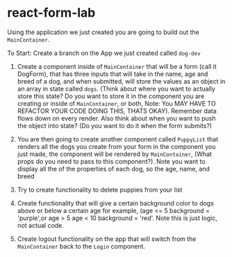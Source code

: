 # react-form-lab

Using the application we just created you are going to build out the ```MainContainer```.

To Start: Create a branch on the App we just created called ```dog-dev```


1.  Create a component inside of ```MainContainer``` that will be a form (call it DogForm), that has three inputs that will take in the name, age and breed of a dog, and when submitted, will store the values as an object in an array in state called ```dogs```.  (Think about where you want to actually store this state? Do you want to store it in the component you are creating or inside of ```MainContainer```, or both, Note: You MAY HAVE TO REFACTOR YOUR CODE DOING THIS, THATS OKAY). Remember data flows down on every render.  Also think about when you want to push the object into state? (Do you want to do it when the form submits?)

2.  You are then going to create another component called ```PuppyList``` that renders all the dogs you create from your form in the component you just made, the component will be rendered by ```MainContainer```, (What props do you need to pass to this component?).  Note you want to display all the of the properties of each dog, so the age, name, and breed

3.  Try to create functionality to delete puppies from your list

4.  Create functionality that will give a certain background color to dogs above or below a certain age for example, (age <= 5 background = 'purple',or  age > 5 age < 10 background = 'red'.  Note this is just logic, not actual code.

5.  Create logout functionality on the app that will switch from the ```MainContainer``` back to the ```Login``` component.

